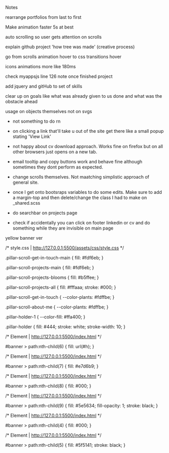 Notes

rearrange portfolios from last to first

Make animation faster 5s at best

auto scrolling so user gets attention on scrolls

explain github project 'how tree was made' (creative process)

go from scrolls animation hover to css transitions hover

icons animations more like 180ms

check myappsjs line 126 note once finished project

add jquery and gitHub to set of skills

clear up on goals like what was already given to us done and what was the obstacle ahead

<a> usage on objects themselves not on svgs

* not something to do rn

- on clicking a link that'll take u out of the site get there like a small popup stating 'View Link'

- not happy about cv download approach. Works fine on firefox but on all other browsers just opens on a new tab.

- email tooltip and copy buttons work and behave fine although sometimes they dont perform as expected.

- change scrolls themselves. Not maatching simplistic approach of general site.

- once I get onto bootsraps variables to do some edits. Make sure to add a margin-top and then delete/change the class I had to make on _shared.scss

- do searchbar on projects page

- check if accidentally you can click on footer linkedin or cv and do something while they are invisible on main page



yellow banner ver

<!-- linear-gradient(to right, #5f5141, #fdd99b, #e6d6ba, #fdd99b, #5f5141) -->

/* style.css | http://127.0.0.1:5500/assets/css/style.css */

.pillar-scroll-get-in-touch-main {
  fill: #fdf6eb;
}

.pillar-scroll-projects-main {
  fill: #fdf6eb;
}

.pillar-scroll-projects-blooms {
  fill: #b5ffee;
}

.pillar-scroll-projects-all {
  fill: #fffaaa;
  stroke: #000;
}

.pillar-scroll-get-in-touch {
  --color-plants: #fdffbe;
}

.pillar-scroll-about-me {
  --color-plants: #fdffbe;
}

.pillar-holder-1 {
  --color-fill: #ffa400;
}

.pillar-holder {
  fill: #444;
  stroke: white;
  stroke-width: 10;
}

/* Element | http://127.0.0.1:5500/index.html */

#banner > path:nth-child(6) {
  fill: url(#h);
}

/* Element | http://127.0.0.1:5500/index.html */

#banner > path:nth-child(7) {
  fill: #e7d6b9;
}

/* Element | http://127.0.0.1:5500/index.html */

#banner > path:nth-child(8) {
  fill: #000;
}

/* Element | http://127.0.0.1:5500/index.html */

#banner > path:nth-child(9) {
  fill: #5e5634;
  fill-opacity: 1;
  stroke: black;
}

/* Element | http://127.0.0.1:5500/index.html */

#banner > path:nth-child(4) {
  fill: #000;
}

/* Element | http://127.0.0.1:5500/index.html */

#banner > path:nth-child(5) {
  fill: #5f5141;
  stroke: black;
}
